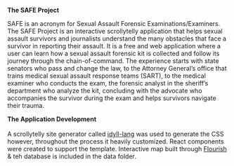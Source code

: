 **The SAFE Project**

SAFE is an acronym for Sexual Assault Forensic Examinations/Examiners. The SAFE Project is an interactive scrollytelly application that helps sexual assault survivors and journalists understand the many obstacles that face a survivor in reporting their assault. It is a free and web application where a user can learn how a sexual assault forensic kit is collected and follow its journey through the chain-of-command. The experience starts with state senators who pass and change the law, to the Attorney General’s office that trains medical sexual assault response teams (SART),  to the medical examiner who conducts the exam, the forensic analyst in the sheriff’s department who analyze the kit, concluding with the advocate who accompanies the survivor during the exam and helps survivors navigate their trauma.

**The Application Development**
<br>
<br>
A scrollytelly site generator called [idyll-lang](https://idyll-lang.org/) was used to generate the CSS however, throughout the process it heavily customized. 
React components were created to support the template.
Interactive map built through [Flourish](https://public.flourish.studio/visualisation/1021154/) & teh database is included in the data folder. 
